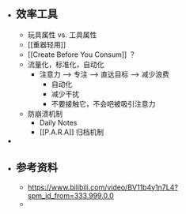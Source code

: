 - ## 效率工具
	- 玩具属性 vs. 工具属性
	- [[重器轻用]]
	- [[Create Before You Consum]] ？
	- 流量化，标准化，自动化
		- 注意力 --> 专注 --> 直达目标 --> 减少浪费
			- 自动化
			- 减少干扰
			- 不要接触它，不会吧被吸引注意力
	- 防崩溃机制
		- Daily Notes
		- [[P.A.R.A]] 归档机制
-
- ## 参考资料
	- https://www.bilibili.com/video/BV11b4y1n7L4?spm_id_from=333.999.0.0
	-